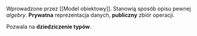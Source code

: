 Wprowadzone przez [[Model obiektowy]]. Stanowią sposób opisu pewnej *algebry*.
**Prywatna** reprezentacja danych, **publiczny** zbiór operacji.

Pozwala na **dziedziczenie typów**.